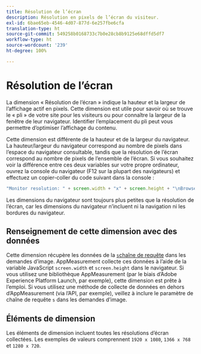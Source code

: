 ```yaml
---
title: Résolution de l’écran
description: Résolution en pixels de l’écran du visiteur.
exl-id: 6bae65eb-4546-4d07-877d-6e257fbe6cfa
translation-type: ht
source-git-commit: 549258b0168733c7b0e28cb8b9125e68dffd5df7
workflow-type: ht
source-wordcount: '239'
ht-degree: 100%

---
```


# Résolution de l’écran

La dimension « Résolution de l’écran » indique la hauteur et la largeur de l’affichage actif en pixels. Cette dimension est utile pour savoir où se trouve le « pli » de votre site pour les visiteurs ou pour connaître la largeur de la fenêtre de leur navigateur. Identifier l’emplacement du pli peut vous permettre d’optimiser l’affichage du contenu.

Cette dimension est différente de la hauteur et de la largeur du navigateur. La hauteur/largeur du navigateur correspond au nombre de pixels dans l’espace du navigateur consultable, tandis que la résolution de l’écran correspond au nombre de pixels de l’ensemble de l’écran. Si vous souhaitez voir la différence entre ces deux variables sur votre propre ordinateur, ouvrez la console du navigateur (F12 sur la plupart des navigateurs) et effectuez un copier-coller du code suivant dans la console :

```js
"Monitor resolution: " + screen.width + "x" + screen.height + "\nBrowser resolution: " + window.innerWidth + "x" + window.innerHeight;
```

Les dimensions du navigateur sont toujours plus petites que la résolution de l’écran, car les dimensions du navigateur n’incluent ni la navigation ni les bordures du navigateur.

## Renseignement de cette dimension avec des données

Cette dimension récupère les données de la [`s`chaîne de requête](/help/implement/validate/query-parameters.md) dans les demandes d’image. AppMeasurement collecte ces données à l’aide de la variable JavaScript `screen.width` et `screen.height` dans le navigateur. Si vous utilisez une bibliothèque AppMeasurement (par le biais d’Adobe Experience Platform Launch, par exemple), cette dimension est prête à l’emploi. Si vous utilisez une méthode de collecte de données en dehors d’AppMeasurement (via l’API, par exemple), veillez à inclure le paramètre de chaîne de requête `s` dans les demandes d’image.

## Éléments de dimension

Les éléments de dimension incluent toutes les résolutions d’écran collectées. Les exemples de valeurs comprennent `1920 x 1080`, `1366 x 768` et `1280 x 720`.
